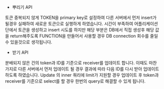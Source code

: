 - 뿌리기 API

토큰 중복되지 않게 TOKEN을 primary key로 설정하여 다른 서버에서 먼저 insert가 될경우 실패하여 새로운 토큰으로 실행하게 하였습니다. 시간이 부족하여 어플리케이션단에서 토큰을 생성하고 insert 시도를 하지만 해당 부분은 DB에서 직접 생성후 해당 값을 return해주도록 FUNCTION을 만들어서 사용할 경우 DB connection 회수를 줄일 수 있을것으로 생각됩니다.

- 받기 API

분배되지 않은 건의 token과 ID를 기준으로 receiver를 업데이트 합니다.
이때도 마찬가지로 다른 서버에서 먼저 업데이트 될 경우 결과에 따라 다음 ID를 다시 받아 업데이트 하도록 하였습니다.
Update 의 inner 쿼리에 limit가 지원할 경우 업데이트 후 token과 receiver를 기준으로 select를 할 경우 한번의 query로 해결할 수 있게 됩니다.